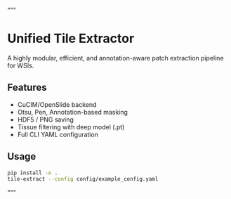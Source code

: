 """
# Unified Tile Extractor

A highly modular, efficient, and annotation-aware patch extraction pipeline for WSIs.

## Features
- CuCIM/OpenSlide backend
- Otsu, Pen, Annotation-based masking
- HDF5 / PNG saving
- Tissue filtering with deep model (.pt)
- Full CLI YAML configuration

## Usage
```bash
pip install -e .
tile-extract --config config/example_config.yaml
```
"""

